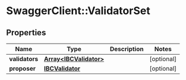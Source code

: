 # SwaggerClient::ValidatorSet

## Properties
Name | Type | Description | Notes
------------ | ------------- | ------------- | -------------
**validators** | [**Array&lt;IBCValidator&gt;**](IBCValidator.md) |  | [optional] 
**proposer** | [**IBCValidator**](IBCValidator.md) |  | [optional] 


